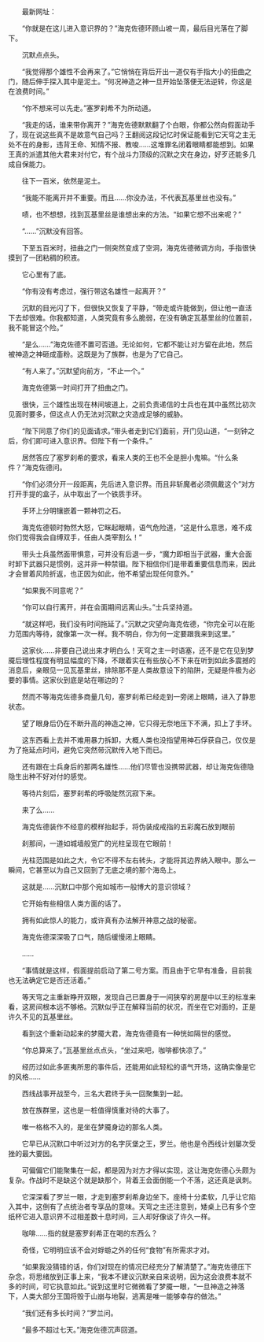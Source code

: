 　　最新网址：

　　“你就是在这儿进入意识界的？”海克佐德环顾山坡一周，最后目光落在了脚下。

　　沉默点点头。

　　“我觉得那个雄性不会再来了。”它悄悄在背后开出一道仅有手指大小的扭曲之门，随后伸手探入其中是泥土。“何况神造之神一旦开始坠落便无法逆转，你这是在浪费时间。”

　　“你不想来可以先走。”塞罗刹希不为所动道。

　　“我走的话，谁来带你离开？”海克佐德默默翻了个白眼，你都公然向假面动手了，现在说这些真不是故意气自己吗？王翻阅这段记忆时保证能看到它天穹之主无处不在的身影，违背王命、知情不报、教唆……这堆罪名闭着眼睛都能想到。如果王真的派遣其他大君来对付它，有个战斗力顶级的沉默之灾在身边，好歹还能多几成自保能力。

　　往下一百米，依然是泥土。

　　“我能不能离开并不重要。而且……你没办法，不代表瓦基里丝也没有。”

　　啧，也不想想，找到瓦基里丝是谁想出来的方法。“如果它想不出来呢？”

　　“……”沉默没有回答。

　　下至五百米时，扭曲之门一侧突然变成了空洞，海克佐德微调方向，手指很快摸到了一团粘稠的积液。

　　它心里有了底。

　　“你有没有考虑过，强行带这名雄性一起离开？”

　　沉默的目光闪了下，但很快又恢复了平静，“带走或许能做到，但让他一直活下去却很难。你我都知道，人类究竟有多么脆弱，在没有确定瓦基里丝的位置前，我不能冒这个险。”

　　“是么……”海克佐德不置可否道。无论如何，它都不能让对方留在此地，然后被神造之神砸成齑粉。这既是为了族群，也是为了它自己。

　　“有人来了。”沉默望向前方，“不止一个。”

　　海克佐德第一时间打开了扭曲之门。

　　很快，三个雄性出现在林间坡道上，之前负责递信的士兵也在其中虽然比初次见面时要多，但这点人仍无法对沉默之灾造成足够的威胁。

　　“陛下同意了你们的见面请求。”带头者走到它们面前，开门见山道，“一刻钟之后，你们即可进入意识界。但陛下有一个条件。”

　　居然答应了塞罗刹希的要求，看来人类的王也不全是胆小鬼嘛。“什么条件？”海克佐德问。

　　“你们必须分开一段距离，先后进入意识界。而且非斩魔者必须佩戴这个”对方打开手提的盒子，从中取出了一个铁质手环。

　　手环上分明镶嵌着一颗神罚之石。

　　海克佐德顿时勃然大怒，它眯起眼睛，语气危险道，“这是什么意思，难不成你们觉得我会自缚双手，任由人类宰割么！”

　　带头士兵虽然面带惧意，可并没有后退一步，“魔力即相当于武器，重大会面时卸下武器只是惯例，这并非一种禁锢。陛下相信你们是带着重要信息而来，因此才会冒着风险折返，也正因为如此，他不希望出现任何意外。”

　　“如果我不同意呢？”

　　“你可以自行离开，并在会面期间远离山头。”士兵坚持道。

　　“就这样吧，我们没有时间拖延了。”沉默之灾望向海克佐德，“你完全可以在能力范围内等待，就像第一次一样。我不明白，你为何一定要跟我来到这里。”

　　这家伙……非要自己说出来才明白么！天穹之主一时语塞，还不是它在见到梦魇后理性程度有明显幅度的下降，不跟着实在有些放心不下来在听到如此多震撼的消息后，亲眼见一见瓦基里丝，排除那不是人类故意设下的陷阱，无疑是件极为必要的事情。这家伙到底是站在哪边的？

　　然而不等海克佐德多商量几句，塞罗刹希已经走到一旁闭上眼睛，进入了静思状态。

　　望了眼身后仍在不断升高的神造之神，它只得无奈地压下不满，扣上了手环。

　　这东西看上去并不难用暴力拆卸，大概人类也没指望用神石俘获自己，仅仅是为了拖延点时间，避免它突然带沉默传入地下而已。

　　还有跟在士兵身后的那两名雄性……他们尽管也没携带武器，却让海克佐德隐隐生出种不好对付的感觉。

　　等待片刻后，塞罗刹希的呼吸陡然沉寂下来。

　　来了么……

　　海克佐德装作不经意的模样抬起手，将伪装成戒指的五彩魔石放到眼前

　　刹那间，一道如城墙般宽广的光柱呈现在它眼前！

　　光柱范围是如此之大，令它不得不左右转头，才能将其边界纳入眼中。那么一瞬间，它甚至以为自己又回到了无底之境的那个海岛上。

　　这就是……沉默口中那个宛如城市一般博大的意识领域？

　　它开始有些相信人类方面的话了。

　　拥有如此惊人的能力，或许真有办法解开神意之战的秘密。

　　海克佐德深深吸了口气，随后缓慢闭上眼睛。

　　……

　　“事情就是这样，假面提前启动了第二号方案。而且由于它早有准备，目前我也无法确定它是否还活着。”

　　等天穹之主重新睁开双眼，发现自己已置身于一间狭窄的房屋中以王的标准来看，这房间根本远不够格。沉默似乎正在解释当前的状况，而坐在它对面的，正是许久不见的瓦基里丝。

　　看到这个重新动起来的梦魇大君，海克佐德竟有一种恍如隔世的感觉。

　　“你总算来了。”瓦基里丝点点头，“坐过来吧，咖啡都快凉了。”

　　经历过如此多匪夷所思的事件后，还能用如此轻松的语气开场，这确实像是它的风格……

　　西线战事开战至今，三名大君终于头一回聚集到一起。

　　放在族群里，这也是一桩值得慎重对待的大事了。

　　唯一格格不入的，是坐在梦魇身边的那名人类。

　　它早已从沉默口中听过对方的名字灰堡之王，罗兰。他也是令西线计划屡次受挫的最大要因。

　　可偏偏它们能聚集在一起，都是因为对方才得以实现，这让海克佐德心头颇为复杂。作战时不是缺这个就是缺那个，背着王会面倒能一个不落，这还真是讽刺。

　　它深深看了罗兰一眼，才走到塞罗刹希身边坐下。座椅十分柔软，几乎让它陷入其中，这倒有了点统治者专享品的意味。天穹之主还注意到，矮桌上已有多个空纸杯它进入意识界不过相差数十息时间，三人却好像谈了许久一样。

　　咖啡……指的就是塞罗刹希正在喝的东西么？

　　奇怪，它明明应该不会对蜉蝣之外的任何“食物”有所需求才对。

　　“如果我没猜错的话，你们对现在的情况已经充分了解清楚了。”海克佐德压下杂念，将思绪放到正事上来，“我本不建议沉默亲自来说明，因为这会浪费本就不多的时间，可它执意如此。”说到这里时它微微看了梦魇一眼，“一旦神造之神落下，人类大部分王国将毁于山崩与地裂，逃离是唯一能够幸存的做法。”

　　“我们还有多长时间？”罗兰问。

　　“最多不超过七天。”海克佐德沉声回道。
